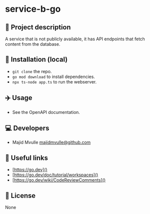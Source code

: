 # service-b-go

## 📖 Project description

A service that is not publicly available, it has API endpoints that fetch content from the database.

## 🔧 Installation (local)
- `git clone` the repo.
- `go mod download` to install dependencies.
- `npx ts-node app.ts` to run the webserver.

## ✈️ Usage
- See the OpenAPI documentation.

## 💻 Developers

- Majid Mvulle <majidmvulle@github.com>

## 🔗 Useful links

- [https://go.dev]()
- [https://go.dev/doc/tutorial/workspaces]()
- [https://go.dev/wiki/CodeReviewComments]()

## 🪪 License
 
None
